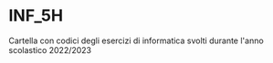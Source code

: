 # INF_5H
Cartella con codici degli esercizi di informatica svolti durante l'anno scolastico 2022/2023
